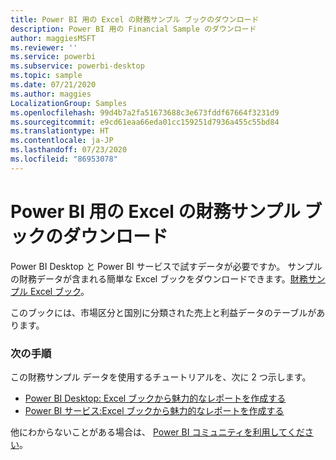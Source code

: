 ```yaml
---
title: Power BI 用の Excel の財務サンプル ブックのダウンロード
description: Power BI 用の Financial Sample のダウンロード
author: maggiesMSFT
ms.reviewer: ''
ms.service: powerbi
ms.subservice: powerbi-desktop
ms.topic: sample
ms.date: 07/21/2020
ms.author: maggies
LocalizationGroup: Samples
ms.openlocfilehash: 99d4b7a2fa51673688c3e673fddf67664f3231d9
ms.sourcegitcommit: e9cd61eaa66eda01cc159251d7936a455c55bd84
ms.translationtype: HT
ms.contentlocale: ja-JP
ms.lasthandoff: 07/23/2020
ms.locfileid: "86953078"
---
```

# <a name="download-the-financial-sample-excel-workbook-for-power-bi"></a>Power BI 用の Excel の財務サンプル ブックのダウンロード
Power BI Desktop と Power BI サービスで試すデータが必要ですか。 サンプルの財務データが含まれる簡単な Excel ブックをダウンロードできます。[財務サンプル Excel ブック](https://go.microsoft.com/fwlink/?LinkID=521962)。

このブックには、市場区分と国別に分類された売上と利益データのテーブルがあります。

### <a name="next-steps"></a>次の手順

この財務サンプル データを使用するチュートリアルを、次に 2 つ示します。

- [Power BI Desktop: Excel ブックから魅力的なレポートを作成する](desktop-excel-stunning-report.md)
- [Power BI サービス:Excel ブックから魅力的なレポートを作成する](service-from-excel-to-stunning-report.md)

他にわからないことがある場合は、 [Power BI コミュニティを利用してください](https://community.powerbi.com/)。
